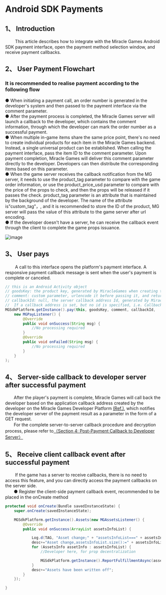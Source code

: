 # Android SDK Payments

## 1、 Introduction
　　 This article describes how to integrate with the Miracle Games Android SDK payment interface, open the payment method selection window, and receive payment callbacks.

## 2、 User Payment Flowchart
### It is recommended to realise payment according to the following flow
●  When initiating a payment call, an order number is generated in the developer's system and then passed to the payment interface via the comment parameter.<br>
●  After the payment process is completed, the Miracle Games server will launch a callback to the developer, which contains the comment information, through which the developer can mark the order number as a successful payment.<br>
●  When multiple in-game items share the same price point, there's no need to create individual products for each item in the Miracle Games backend. Instead, a single universal product can be established. When calling the payment interface, pass the item ID to the comment parameter. Upon payment completion, Miracle Games will deliver this comment parameter directly to the developer. Developers can then distribute the corresponding items based on this parameter.<br>
●  When the game server receives the callback notification from the MG server, it needs to use the product_tag parameter to compare with the game order information, or use the product_price_usd parameter to compare with the price of the props to check, and then the props will be released if it passes the check. product_tag parameter is an attribute that is maintained by the background of the developer. The name of the attribute is"custom_tag"，, and it is recommended to store the ID of the product, MG server will pass the value of this attribute to the game server after url encoding.<br>
●  If the developer doesn't have a server, he can receive the callback event through the client to complete the game props issuance.<br>

![image](https://doc.mguwp.net/en/images/uwppayment_05.png)

## 3、 User pays
　　 A call to this interface opens the platform's payment interface. A responsive payment callback message is sent when the user's payment is complete or canceled.
```java
// this is an Android Activity object	
// goodsKey: the product key, generated by MiracleGames when creating the product. 
// comment: custom parameter, urlencode it before passing it, and return it to the developer as is when the payment is completed.
// callbackId: null, the server callback address Id, generated by MiracleGames when setting up the callback address, developers can set up multiple callback addresses, the transaction will be given to the specified Id of the callback address to initiate a callback for a successful payment.
//  If a callback address is set, but no id is specified, i.e. CallbackId=null, the default callback address will be used; if an Id is specified, but it does not exist, it will not be paid. If you don't use server callback, please ignore this attribute.
MGSdkPlatform.getInstance().pay(this, goodsKey, comment, callbackId,
	new MGPayListener() { 
		@Override
		public void onSuccess(String msg) {
			//No processing required
		}
		@Override
		public void onFailed(String msg) {
			//No processing required
		}
	}
);
```

## 4、 Server-side callback to developer server after successful payment
　　After the player's payment is complete, Miracle Games will call back the developer based on the application callback address created by the developer on the Miracle Games Developer Platform [(Ref.)](https://doc.mguwp.net/en/appcallback.html), which notifies the developer server of the payment result as a parameter in the form of a GET request.<br>
　　For the complete server-to-server callback procedure and decryption process, please refer to[（Section 4: Post-Payment Callback to Developer Server）](https://doc.mguwp.net/en/androidpayment.html)
## 5、 Receive client callback event after successful payment
　　 If the game has a server to receive callbacks, there is no need to access this feature, and you can directly access the payment callbacks on the server side.<br>
　　● Register the client-side payment callback event, recommended to be placed in the onCreate method
```java
protected void onCreate(Bundle savedInstanceState) {
	super.onCreate(savedInstanceState);

	MGSdkPlatform.getInstance().Assets(new MGAssetsListener() {
		@Override
		public void onSuccess(ArrayList assetsInfoList) {

			Log.d(TAG, "Asset change;" + "assetsInfoList===" + assetsInfoList.size());
			desc+="Asset change,assetsInfoList.size():=" + assetsInfoList.size()+"\n";
			for (AssetsInfo assetInfo : assetsInfoList) {
				//Developer here, for prop decentralization

				MGSdkPlatform.getInstance().ReportFulfillmentAsync(assetInfo);//report write-offs
			}
			desc+="Assets have been written off";
		}
	});

}
```
